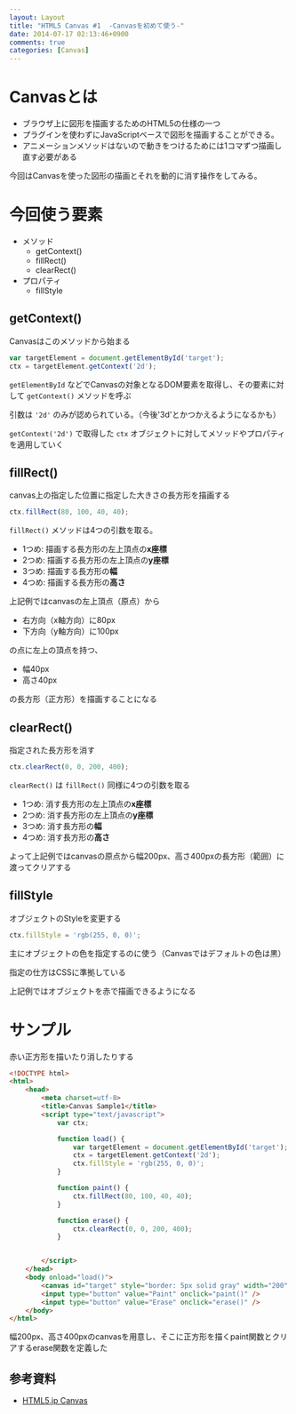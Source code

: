 ```yaml
---
layout: Layout
title: "HTML5 Canvas #1  -Canvasを初めて使う-"
date: 2014-07-17 02:13:46+0900
comments: true
categories: [Canvas]
---
```

# Canvasとは
* ブラウザ上に図形を描画するためのHTML5の仕様の一つ
* プラグインを使わずにJavaScriptベースで図形を描画することができる。
* アニメーションメソッドはないので動きをつけるためには1コマずつ描画し直す必要がある

今回はCanvasを使った図形の描画とそれを動的に消す操作をしてみる。

# 今回使う要素
* メソッド
    * getContext()
    * fillRect()
    * clearRect()
* プロパティ
    * fillStyle

## getContext()
Canvasはこのメソッドから始まる
```javascript
var targetElement = document.getElementById('target');
ctx = targetElement.getContext('2d');
```
 ```getElementById``` などでCanvasの対象となるDOM要素を取得し、その要素に対して ```getContext()``` メソッドを呼ぶ

引数は ```'2d'``` のみが認められている。（今後'3d'とかつかえるようになるかも）

 ```getContext('2d')``` で取得した ```ctx``` オブジェクトに対してメソッドやプロパティを適用していく

## fillRect()
canvas上の指定した位置に指定した大きさの長方形を描画する
```javascript
ctx.fillRect(80, 100, 40, 40);
```
 ```fillRect()``` メソッドは4つの引数を取る。

* 1つめ: 描画する長方形の左上頂点の**x座標**
* 2つめ: 描画する長方形の左上頂点の**y座標**
* 3つめ: 描画する長方形の**幅**
* 4つめ: 描画する長方形の**高さ**

上記例ではcanvasの左上頂点（原点）から

* 右方向（x軸方向）に80px
* 下方向（y軸方向）に100px

の点に左上の頂点を持つ、

* 幅40px
* 高さ40px

の長方形（正方形）を描画することになる

## clearRect()
指定された長方形を消す
```javascript
ctx.clearRect(0, 0, 200, 400);
```
 ```clearRect()``` は ```fillRect()``` 同様に4つの引数を取る

* 1つめ: 消す長方形の左上頂点の**x座標**
* 2つめ: 消す長方形の左上頂点の**y座標**
* 3つめ: 消す長方形の**幅**
* 4つめ: 消す長方形の**高さ**

よって上記例ではcanvasの原点から幅200px、高さ400pxの長方形（範囲）に渡ってクリアする

## fillStyle
オブジェクトのStyleを変更する
```javascript
ctx.fillStyle = 'rgb(255, 0, 0)';
```
主にオブジェクトの色を指定するのに使う（Canvasではデフォルトの色は黒）

指定の仕方はCSSに準拠している

上記例ではオブジェクトを赤で描画できるようになる

# サンプル
赤い正方形を描いたり消したりする
```html
<!DOCTYPE html>
<html>
    <head>
        <meta charset=utf-8>
        <title>Canvas Sample1</title>
        <script type="text/javascript">
            var ctx;

            function load() {
                var targetElement = document.getElementById('target');
                ctx = targetElement.getContext('2d');
                ctx.fillStyle = 'rgb(255, 0, 0)';
            }

            function paint() {
                ctx.fillRect(80, 100, 40, 40);
            }

            function erase() {
                ctx.clearRect(0, 0, 200, 400);
            }


        </script>
    </head>
    <body onload="load()">
        <canvas id="target" style="border: 5px solid gray" width="200" height="400"></canvas>
        <input type="button" value="Paint" onclick="paint()" />
        <input type="button" value="Erase" onclick="erase()" />
    </body>
</html>
```
幅200px、高さ400pxのcanvasを用意し、そこに正方形を描くpaint関数とクリアするerase関数を定義した

## 参考資料
* [HTML5.jp Canvas](http://www.html5.jp/canvas/index.html)

